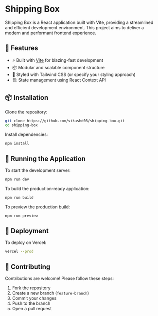 # Shipping Box

Shipping Box is a React application built with Vite, providing a streamlined and efficient development environment. This project aims to deliver a modern and performant frontend experience.

## 🚀 Features

- ⚡ Built with [Vite](https://vitejs.dev/) for blazing-fast development
- 📦 Modular and scalable component structure
- 🎨 Styled with Tailwind CSS (or specify your styling approach)
- 🏗 State management using React Context API

## 📦 Installation

Clone the repository:
```sh
git clone https://github.com/vikashd03/shipping-box.git
cd shipping-box
```

Install dependencies:
```sh
npm install
```

## 🚀 Running the Application

To start the development server:
```sh
npm run dev
```

To build the production-ready application:
```sh
npm run build
```

To preview the production build:
```sh
npm run preview
```

## 🚀 Deployment

To deploy on Vercel:
```sh
vercel --prod
```

## 🤝 Contributing

Contributions are welcome! Please follow these steps:
1. Fork the repository
2. Create a new branch (`feature-branch`)
3. Commit your changes
4. Push to the branch
5. Open a pull request
